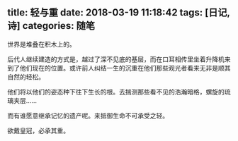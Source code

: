 title: 轻与重
date: 2018-03-19 11:18:42
tags: [日记, 诗]
categories: 随笔
---

世界是堆叠在积木上的。

<!-- more -->

后代人继续建造的方式是，越过了深不见底的基层，而在口耳相传里坐着升降机来到了他们现在的位置。或许前人纠结一生的沉重在他们那些观光者看来无非是顺其自然的轻松。


他们将以他们的姿态种下往下生长的根。去揣测那些看不见的浩瀚暗格，螺旋的琉璃夹层......


而有谁愿意继承记忆的遗产呢。来抵御生命不可承受之轻。


欲戴皇冠，必承其重。